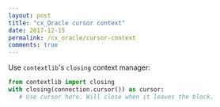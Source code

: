 ```yaml
---
layout: post
title: "cx_Oracle cursor context"
date: 2017-12-15
permalink: /cx_oracle/cursor-context
comments: true
---
```

Use `contextlib`'s `closing` context manager:

```python
from contextlib import closing
with closing(connection.cursor()) as cursor:
   # Use cursor here. Will close when it leaves the block.
```
